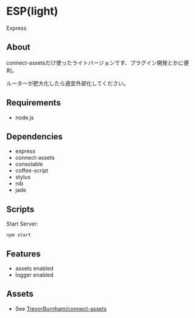 # ESP(light)

Express


## About

connect-assetsだけ使ったライトバージョンです、プラグイン開発とかに便利。

ルーターが肥大化したら適宜外部化してください。


## Requirements

* node.js


## Dependencies

* express
* connect-assets
* consolable
* coffee-script
* stylus
* nib
* jade


## Scripts

Start Server:

```
npm start
```


## Features

* assets enabled
* logger enabled


## Assets

* See [TrevorBurnham/connect-assets](https://github.com/TrevorBurnham/connect-assets)

